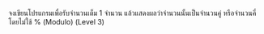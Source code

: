 จงเขียนโปรแกรมเพื่อรับจำนวนเต็ม 1 จำนวน แล้วแสดงผลว่าจำนวนนั้นเป็นจำนวนคู่ หรือจำนวนคี่ โดยไม่ใช้ % (Modulo) (Level 3)
